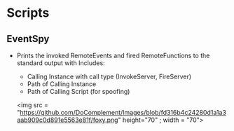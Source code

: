 # Scripts
## EventSpy
- Prints the invoked RemoteEvents and fired RemoteFunctions to the standard output with 
  Includes:   
  - Calling Instance with call type (InvokeServer, FireServer)
  - Path of Calling Instance
  - Path of Calling Script (for spoofing)   
   
  <img src = "https://github.com/DoComplement/Images/blob/fd316b4c24280d1a1a3aab909c0d891e5563e81f/foxy.png" height="70" ; width = "70">
